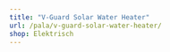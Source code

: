 ```yaml
---
title: "V-Guard Solar Water Heater"
url: /pala/v-guard-solar-water-heater/
shop: Elektrisch
---
```

